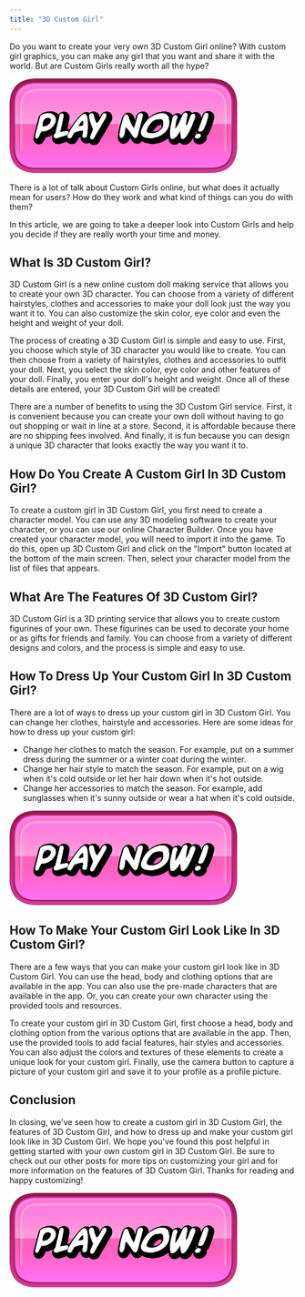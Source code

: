 ```yaml
---
title: "3D Custom Girl"
---
```


Do you want to create your very own 3D Custom Girl online? With custom girl graphics, you can make any girl that you want and share it with the world. But are Custom Girls really worth all the hype?

[![button](https://github.com/erogames/erogames.github.io/blob/main/Play_Now.png?raw=true)](https://erogeshi.com/play-now)


There is a lot of talk about Custom Girls online, but what does it actually mean for users? How do they work and what kind of things can you do with them?

In this article, we are going to take a deeper look into Custom Girls and help you decide if they are really worth your time and money.

## What Is 3D Custom Girl?
3D Custom Girl is a new online custom doll making service that allows you to create your own 3D character. You can choose from a variety of different hairstyles, clothes and accessories to make your doll look just the way you want it to. You can also customize the skin color, eye color and even the height and weight of your doll.

The process of creating a 3D Custom Girl is simple and easy to use. First, you choose which style of 3D character you would like to create. You can then choose from a variety of hairstyles, clothes and accessories to outfit your doll. Next, you select the skin color, eye color and other features of your doll. Finally, you enter your doll's height and weight. Once all of these details are entered, your 3D Custom Girl will be created!

There are a number of benefits to using the 3D Custom Girl service. First, it is convenient because you can create your own doll without having to go out shopping or wait in line at a store. Second, it is affordable because there are no shipping fees involved. And finally, it is fun because you can design a unique 3D character that looks exactly the way you want it to.

## How Do You Create A Custom Girl In 3D Custom Girl?

To create a custom girl in 3D Custom Girl, you first need to create a character model. You can use any 3D modeling software to create your character, or you can use our online Character Builder. Once you have created your character model, you will need to import it into the game. To do this, open up 3D Custom Girl and click on the "Import" button located at the bottom of the main screen. Then, select your character model from the list of files that appears.

## What Are The Features Of 3D Custom Girl?
3D Custom Girl is a 3D printing service that allows you to create custom figurines of your own. These figurines can be used to decorate your home or as gifts for friends and family. You can choose from a variety of different designs and colors, and the process is simple and easy to use.

## How To Dress Up Your Custom Girl In 3D Custom Girl?

There are a lot of ways to dress up your custom girl in 3D Custom Girl. You can change her clothes, hairstyle and accessories. Here are some ideas for how to dress up your custom girl:

- Change her clothes to match the season. For example, put on a summer dress during the summer or a winter coat during the winter.
- Change her hair style to match the season. For example, put on a wig when it's cold outside or let her hair down when it's hot outside.
- Change her accessories to match the season. For example, add sunglasses when it's sunny outside or wear a hat when it's cold outside.

[![button](https://github.com/erogames/erogames.github.io/blob/main/Play_Now.png?raw=true)](https://erogeshi.com/play-now)

## How To Make Your Custom Girl Look Like In 3D Custom Girl?

There are a few ways that you can make your custom girl look like in 3D Custom Girl. You can use the head, body and clothing options that are available in the app. You can also use the pre-made characters that are available in the app. Or, you can create your own character using the provided tools and resources.

To create your custom girl in 3D Custom Girl, first choose a head, body and clothing option from the various options that are available in the app. Then, use the provided tools to add facial features, hair styles and accessories. You can also adjust the colors and textures of these elements to create a unique look for your custom girl. Finally, use the camera button to capture a picture of your custom girl and save it to your profile as a profile picture.

## Conclusion
In closing, we've seen how to create a custom girl in 3D Custom Girl, the features of 3D Custom Girl, and how to dress up and make your custom girl look like in 3D Custom Girl. We hope you've found this post helpful in getting started with your own custom girl in 3D Custom Girl. Be sure to check out our other posts for more tips on customizing your girl and for more information on the features of 3D Custom Girl. Thanks for reading and happy customizing!

[![button](https://github.com/erogames/erogames.github.io/blob/main/Play_Now.png?raw=true)](https://erogeshi.com/play-now)